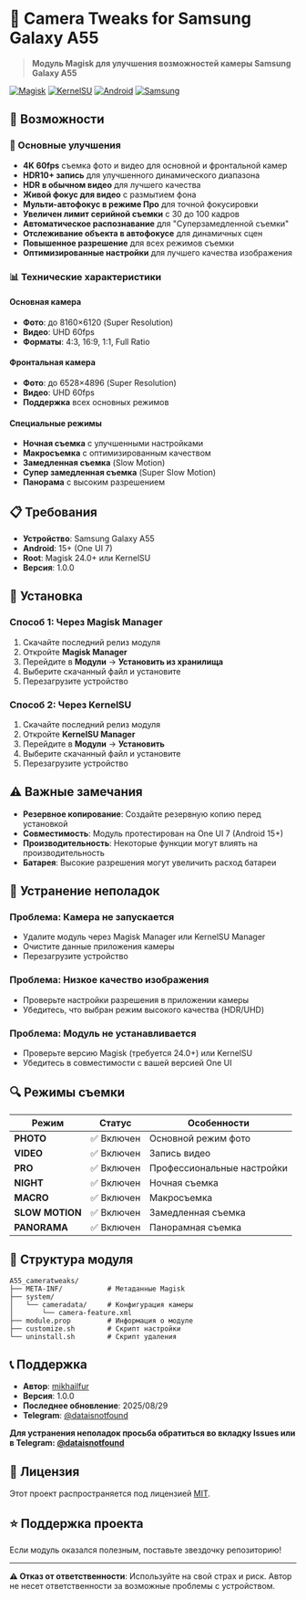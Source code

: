 # 📸 Camera Tweaks for Samsung Galaxy A55

> **Модуль Magisk для улучшения возможностей камеры Samsung Galaxy A55**

[![Magisk](https://img.shields.io/badge/Magisk-✓-green.svg)](https://github.com/topjohnwu/Magisk)
[![KernelSU](https://img.shields.io/badge/KernelSU-✓-orange.svg)](https://github.com/tiann/KernelSU)
[![Android](https://img.shields.io/badge/Android-15+-blue.svg)](https://www.android.com/)
[![Samsung](https://img.shields.io/badge/Samsung-Galaxy%20A55-purple.svg)](https://www.samsung.com/)

## 🚀 Возможности

### 📱 Основные улучшения
- **4K 60fps** съемка фото и видео для основной и фронтальной камер
- **HDR10+ запись** для улучшенного динамического диапазона
- **HDR в обычном видео** для лучшего качества
- **Живой фокус для видео** с размытием фона
- **Мульти-автофокус в режиме Про** для точной фокусировки
- **Увеличен лимит серийной съемки** с 30 до 100 кадров
- **Автоматическое распознавание** для "Суперзамедленной съемки"
- **Отслеживание объекта в автофокусе** для динамичных сцен
- **Повышенное разрешение** для всех режимов съемки
- **Оптимизированные настройки** для лучшего качества изображения

### 📊 Технические характеристики

#### Основная камера
- **Фото**: до 8160×6120 (Super Resolution)
- **Видео**: UHD 60fps
- **Форматы**: 4:3, 16:9, 1:1, Full Ratio

#### Фронтальная камера  
- **Фото**: до 6528×4896 (Super Resolution)
- **Видео**: UHD 60fps
- **Поддержка** всех основных режимов

#### Специальные режимы
- **Ночная съемка** с улучшенными настройками
- **Макросъемка** с оптимизированным качеством
- **Замедленная съемка** (Slow Motion)
- **Супер замедленная съемка** (Super Slow Motion)
- **Панорама** с высоким разрешением

## 📋 Требования

- **Устройство**: Samsung Galaxy A55
- **Android**: 15+ (One UI 7)
- **Root**: Magisk 24.0+ или KernelSU
- **Версия**: 1.0.0

## 🔧 Установка

### Способ 1: Через Magisk Manager
1. Скачайте последний релиз модуля
2. Откройте **Magisk Manager**
3. Перейдите в **Модули** → **Установить из хранилища**
4. Выберите скачанный файл и установите
5. Перезагрузите устройство

### Способ 2: Через KernelSU
1. Скачайте последний релиз модуля
2. Откройте **KernelSU Manager**
3. Перейдите в **Модули** → **Установить**
4. Выберите скачанный файл и установите
5. Перезагрузите устройство

## ⚠️ Важные замечания

- **Резервное копирование**: Создайте резервную копию перед установкой
- **Совместимость**: Модуль протестирован на One UI 7 (Android 15+)
- **Производительность**: Некоторые функции могут влиять на производительность
- **Батарея**: Высокие разрешения могут увеличить расход батареи

## 🐛 Устранение неполадок

### Проблема: Камера не запускается
- Удалите модуль через Magisk Manager или KernelSU Manager
- Очистите данные приложения камеры
- Перезагрузите устройство

### Проблема: Низкое качество изображения
- Проверьте настройки разрешения в приложении камеры
- Убедитесь, что выбран режим высокого качества (HDR/UHD)

### Проблема: Модуль не устанавливается
- Проверьте версию Magisk (требуется 24.0+) или KernelSU
- Убедитесь в совместимости с вашей версией One UI

## 🔍 Режимы съемки

| Режим | Статус | Особенности |
|-------|---------|-------------|
| **PHOTO** | ✅ Включен | Основной режим фото |
| **VIDEO** | ✅ Включен | Запись видео |
| **PRO** | ✅ Включен | Профессиональные настройки |
| **NIGHT** | ✅ Включен | Ночная съемка |
| **MACRO** | ✅ Включен | Макросъемка |
| **SLOW MOTION** | ✅ Включен | Замедленная съемка |
| **PANORAMA** | ✅ Включен | Панорамная съемка |

## 📁 Структура модуля

```
A55_cameratweaks/
├── META-INF/           # Метаданные Magisk
├── system/
│   └── cameradata/     # Конфигурация камеры
│       └── camera-feature.xml
├── module.prop         # Информация о модуле
├── customize.sh        # Скрипт настройки
└── uninstall.sh        # Скрипт удаления
```

## 📞 Поддержка

- **Автор**: [mikhailfur](https://github.com/mikhailfur)
- **Версия**: 1.0.0
- **Последнее обновление**: 2025/08/29
- **Telegram**: [@dataisnotfound](https://t.me/dataisnotfound)

**Для устранения неполадок просьба обратиться во вкладку Issues или в Telegram: [@dataisnotfound](https://t.me/dataisnotfound)**

## 📄 Лицензия

Этот проект распространяется под лицензией [MIT](LICENSE).

## ⭐ Поддержка проекта

Если модуль оказался полезным, поставьте звездочку репозиторию!

---

**⚠️ Отказ от ответственности**: Используйте на свой страх и риск. Автор не несет ответственности за возможные проблемы с устройством.
